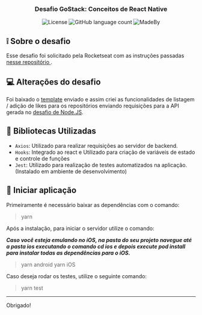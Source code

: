 <h3 align="center">
  Desafio GoStack: Conceitos de React Native
</h3>
<p align="center">
  <img alt="License" src="https://img.shields.io/badge/License-MIT-%2304D361">
  <img alt="GitHub language count" src="https://img.shields.io/github/languages/count/VtrAlves/desafio-conceitos-react-native?color=%2304D361">
  <img alt="MadeBy" src="https://img.shields.io/badge/made%20by-Vitor%20Alves-%2304D361">
</p>

## ❕ Sobre o desafio

Esse desafio foi solicitado pela Rocketseat com as instruções passadas <a href= "https://github.com/Rocketseat/bootcamp-gostack-desafios/tree/master/desafio-conceitos-react-native"> nesse repositório </a>.

## 💻 Alterações do desafio

Foi baixado o <a href="https://github.com/Rocketseat/gostack-template-conceitos-react-native">template</a> enviado e assim criei as funcionalidades de listagem / adição de likes para os repositórios enviando requisições para a API gerada no <a href="https://github.com/VtrAlves/desafio-conceitos-nodejs">desafio de Node.JS</a>.

## 📖 Bibliotecas Utilizadas

- `Axios`: Utilizado para realizar requisições ao servidor de backend.
- `Hooks`: Integrado ao react e Utilizado para criação de variáveis de estado e controle de funções
- `Jest`: Utilizado para realização de testes automatizados na aplicação. (Instalado em ambiente de desenvolvimento)

## 🚀 Iniciar aplicação

Primeiramente é necessário baixar as dependências com o comando:

> yarn

Após a instalação, para iniciar o servidor utilize o comando:

***Caso você esteja emulando no iOS, na pasta do seu projeto navegue até a pasta ios executando o comando _cd ios_ e depois execute _pod install_ para instalar todas as dependências para o iOS.***

> yarn android
> yarn iOS

Caso deseja rodar os testes, utilize o seguinte comando:

> yarn test

---

Obrigado!
